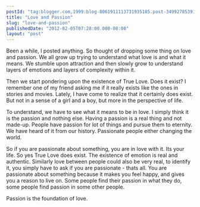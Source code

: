 ```yaml
---
postId: "tag:blogger.com,1999:blog-8061911113731935185.post-3499278539196349504"
title: "Love and Passion"
slug: "love-and-passion"
publishedDate: "2012-02-05T07:28:00.000-08:00"
layout: "post"
---
```


Been a while, I posted anything. So thought of dropping some thing on love and
passion. We all grow up trying to understand what love is and what it  means.
We stumble upon attraction and then slowly grow to understand layers of
emotions and layers of complexity within it.  
  
Then we start pondering upon the existence of True Love. Does it exist? I
remember one of my friend asking me if it really exists like the ones in
stories and movies. Lately, I have come to realize that it certainly does
exist. But not in a sense of a girl and a boy, but more in the perspective of
life.  
  
To understand, we have to see what it means to be in love. I simply think it
is the passion and nothing else. Having a passion is a real thing and not
made-up. People have passion for lot of things and pursue them to eternity. We
have heard of it from our history. Passionate people either changing the
world.  
  
So if you are passionate about something, you are in love with it. Its your
life. So yes True Love does exist. The existence of emotion is real and
authentic. Similarly love between people could also be very real, to identify
it, you simply have to ask if you are passionate - thats all. You are
passionate about something because it makes you feel happy, and gives you a
reason to live on. Some people find their passion in what they do, some people
find passion in some other people.  
  
Passion is the foundation of love.  
  
  

